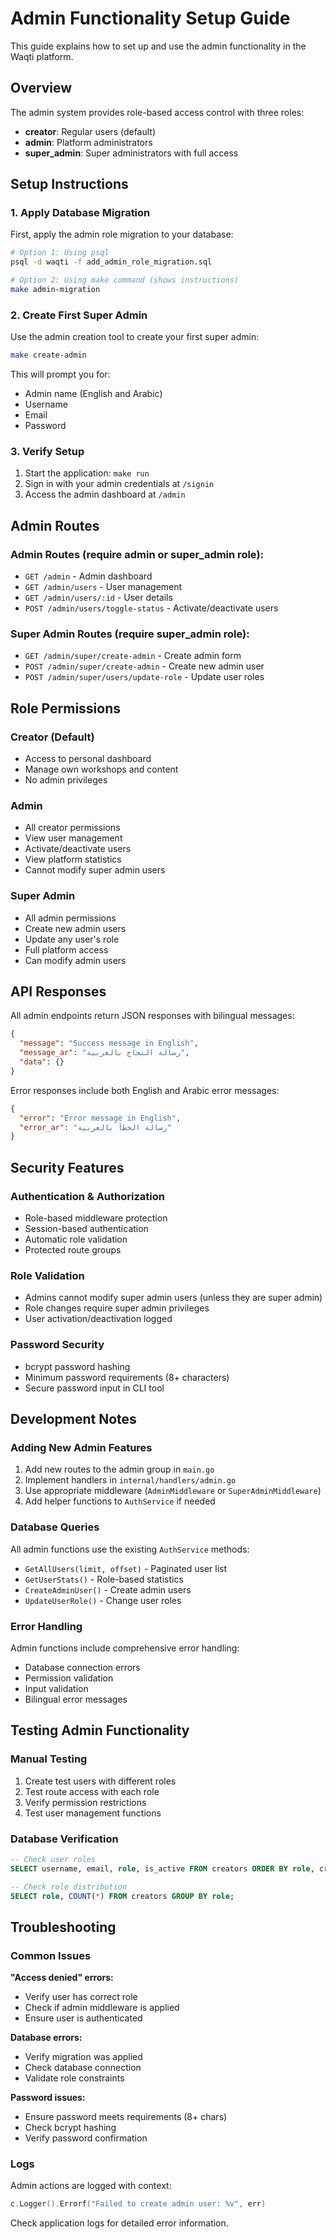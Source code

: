 # Admin Functionality Setup Guide

This guide explains how to set up and use the admin functionality in the Waqti platform.

## Overview

The admin system provides role-based access control with three roles:
- **creator**: Regular users (default)
- **admin**: Platform administrators
- **super_admin**: Super administrators with full access

## Setup Instructions

### 1. Apply Database Migration

First, apply the admin role migration to your database:

```bash
# Option 1: Using psql
psql -d waqti -f add_admin_role_migration.sql

# Option 2: Using make command (shows instructions)
make admin-migration
```

### 2. Create First Super Admin

Use the admin creation tool to create your first super admin:

```bash
make create-admin
```

This will prompt you for:
- Admin name (English and Arabic)
- Username
- Email
- Password

### 3. Verify Setup

1. Start the application: `make run`
2. Sign in with your admin credentials at `/signin`
3. Access the admin dashboard at `/admin`

## Admin Routes

### Admin Routes (require admin or super_admin role):
- `GET /admin` - Admin dashboard
- `GET /admin/users` - User management
- `GET /admin/users/:id` - User details
- `POST /admin/users/toggle-status` - Activate/deactivate users

### Super Admin Routes (require super_admin role):
- `GET /admin/super/create-admin` - Create admin form
- `POST /admin/super/create-admin` - Create new admin user
- `POST /admin/super/users/update-role` - Update user roles

## Role Permissions

### Creator (Default)
- Access to personal dashboard
- Manage own workshops and content
- No admin privileges

### Admin
- All creator permissions
- View user management
- Activate/deactivate users
- View platform statistics
- Cannot modify super admin users

### Super Admin
- All admin permissions
- Create new admin users
- Update any user's role
- Full platform access
- Can modify admin users

## API Responses

All admin endpoints return JSON responses with bilingual messages:

```json
{
  "message": "Success message in English",
  "message_ar": "رسالة النجاح بالعربية",
  "data": {}
}
```

Error responses include both English and Arabic error messages:

```json
{
  "error": "Error message in English", 
  "error_ar": "رسالة الخطأ بالعربية"
}
```

## Security Features

### Authentication & Authorization
- Role-based middleware protection
- Session-based authentication
- Automatic role validation
- Protected route groups

### Role Validation
- Admins cannot modify super admin users (unless they are super admin)
- Role changes require super admin privileges
- User activation/deactivation logged

### Password Security
- bcrypt password hashing
- Minimum password requirements (8+ characters)
- Secure password input in CLI tool

## Development Notes

### Adding New Admin Features

1. Add new routes to the admin group in `main.go`
2. Implement handlers in `internal/handlers/admin.go`
3. Use appropriate middleware (`AdminMiddleware` or `SuperAdminMiddleware`)
4. Add helper functions to `AuthService` if needed

### Database Queries

All admin functions use the existing `AuthService` methods:
- `GetAllUsers(limit, offset)` - Paginated user list
- `GetUserStats()` - Role-based statistics
- `CreateAdminUser()` - Create admin users
- `UpdateUserRole()` - Change user roles

### Error Handling

Admin functions include comprehensive error handling:
- Database connection errors
- Permission validation
- Input validation
- Bilingual error messages

## Testing Admin Functionality

### Manual Testing
1. Create test users with different roles
2. Test route access with each role
3. Verify permission restrictions
4. Test user management functions

### Database Verification
```sql
-- Check user roles
SELECT username, email, role, is_active FROM creators ORDER BY role, created_at;

-- Check role distribution
SELECT role, COUNT(*) FROM creators GROUP BY role;
```

## Troubleshooting

### Common Issues

**"Access denied" errors:**
- Verify user has correct role
- Check if admin middleware is applied
- Ensure user is authenticated

**Database errors:**
- Verify migration was applied
- Check database connection
- Validate role constraints

**Password issues:**
- Ensure password meets requirements (8+ chars)
- Check bcrypt hashing
- Verify password confirmation

### Logs

Admin actions are logged with context:
```go
c.Logger().Errorf("Failed to create admin user: %v", err)
```

Check application logs for detailed error information.